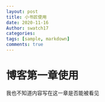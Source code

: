 ```yaml
---
layout: post
title: 小书匠使用
date: 2020-11-16
Author: swatch17
categories: 
tags: [sample, markdown]
comments: true
---
```

# 博客第一章使用
我也不知道内容写在这一章是否能被看见